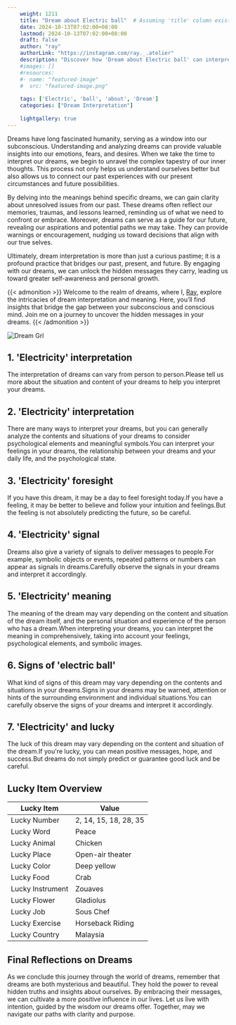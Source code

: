 ```yaml
---
    weight: 1211
    title: "Dream about Electric ball"  # Assuming 'title' column exists
    date: 2024-10-13T07:02:00+08:00
    lastmod: 2024-10-13T07:02:00+08:00
    draft: false
    author: "ray"
    authorLink: "https://instagram.com/ray._.atelier"
    description: "Discover how 'Dream about Electric ball' can interpret your future and uncover its significant meanings in your life."
    #images: []
    #resources:
    #- name: "featured-image"
    #  src: "featured-image.png"
    
    tags: ['Electric', 'ball', 'about', 'Dream']
    categories: ["Dream Interpretation"]
    
    lightgallery: true
---
```

    
Dreams have long fascinated humanity, serving as a window into our subconscious. Understanding and analyzing dreams can provide valuable insights into our emotions, fears, and desires. When we take the time to interpret our dreams, we begin to unravel the complex tapestry of our inner thoughts. This process not only helps us understand ourselves better but also allows us to connect our past experiences with our present circumstances and future possibilities.

By delving into the meanings behind specific dreams, we can gain clarity about unresolved issues from our past. These dreams often reflect our memories, traumas, and lessons learned, reminding us of what we need to confront or embrace. Moreover, dreams can serve as a guide for our future, revealing our aspirations and potential paths we may take. They can provide warnings or encouragement, nudging us toward decisions that align with our true selves.

Ultimately, dream interpretation is more than just a curious pastime; it is a profound practice that bridges our past, present, and future. By engaging with our dreams, we can unlock the hidden messages they carry, leading us toward greater self-awareness and personal growth.

{{< admonition >}}
Welcome to the realm of dreams, where I, [Ray](https://instagram.com/ray._.atelier), explore the intricacies of dream interpretation and meaning. Here, you’ll find insights that bridge the gap between your subconscious and conscious mind. Join me on a journey to uncover the hidden messages in your dreams.
{{< /admonition >}}

![Dream Grl](https://cdn.pixabay.com/photo/2017/11/02/03/35/gothic-2910057_1280.jpg "Dream Grl")

## 1. 'Electricity' interpretation
The interpretation of dreams can vary from person to person.Please tell us more about the situation and content of your dreams to help you interpret your dreams.

## 2. 'Electricity' interpretation
There are many ways to interpret your dreams, but you can generally analyze the contents and situations of your dreams to consider psychological elements and meaningful symbols.You can interpret your feelings in your dreams, the relationship between your dreams and your daily life, and the psychological state.

## 3. 'Electricity' foresight
If you have this dream, it may be a day to feel foresight today.If you have a feeling, it may be better to believe and follow your intuition and feelings.But the feeling is not absolutely predicting the future, so be careful.

## 4. 'Electricity' signal
Dreams also give a variety of signals to deliver messages to people.For example, symbolic objects or events, repeated patterns or numbers can appear as signals in dreams.Carefully observe the signals in your dreams and interpret it accordingly.

## 5. 'Electricity' meaning
The meaning of the dream may vary depending on the content and situation of the dream itself, and the personal situation and experience of the person who has a dream.When interpreting your dreams, you can interpret the meaning in comprehensively, taking into account your feelings, psychological elements, and symbolic images.

## 6. Signs of 'electric ball'
What kind of signs of this dream may vary depending on the contents and situations in your dreams.Signs in your dreams may be warned, attention or hints of the surrounding environment and individual situations.You can carefully observe the signs of your dreams and interpret it accordingly.

## 7. 'Electricity' and lucky
The luck of this dream may vary depending on the content and situation of the dream.If you're lucky, you can mean positive messages, hope, and success.But dreams do not simply predict or guarantee good luck and be careful.

## Lucky Item Overview
| Lucky Item          | Value              |
|---------------|--------------------|
| Lucky Number        | 2, 14, 15, 18, 28, 35  |
| Lucky Word          | Peace |
| Lucky Animal        | Chicken |
| Lucky Place         | Open-air theater     |
| Lucky Color         | Deep yellow     |
| Lucky Food          | Crab      |
| Lucky Instrument    | Zouaves |
| Lucky Flower        | Gladiolus    |
| Lucky Job           | Sous Chef       |
| Lucky Exercise      | Horseback Riding  |
| Lucky Country       | Malaysia    |


##  Final Reflections on Dreams

As we conclude this journey through the world of dreams, remember that dreams are both mysterious and beautiful. They hold the power to reveal hidden truths and insights about ourselves. By embracing their messages, we can cultivate a more positive influence in our lives. Let us live with intention, guided by the wisdom our dreams offer. Together, may we navigate our paths with clarity and purpose.
